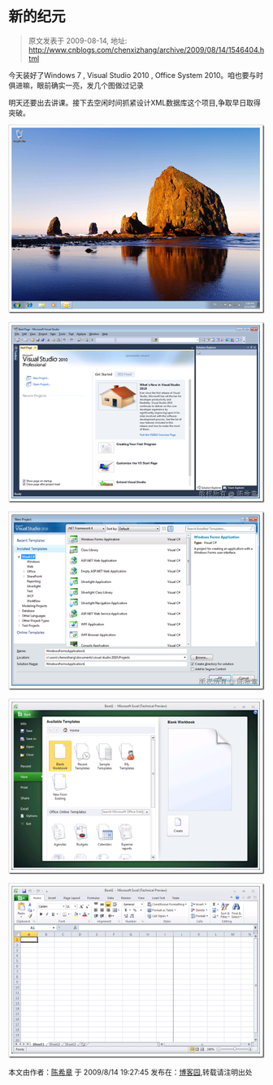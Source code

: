# 新的纪元 
> 原文发表于 2009-08-14, 地址: http://www.cnblogs.com/chenxizhang/archive/2009/08/14/1546404.html 


今天装好了Windows 7 , Visual Studio 2010 , Office System 2010。咱也要与时俱进嘛，眼前确实一亮，发几个图做过记录

 明天还要出去讲课。接下去空闲时间抓紧设计XML数据库这个项目,争取早日取得突破。

 [![image](./images/1546404-image_thumb_4.png "image")](http://images.cnblogs.com/cnblogs_com/chenxizhang/WindowsLiveWriter/a4c81faf2447_111AF/image_10.png) 

 [![image](./images/1546404-image_thumb.png "image")](http://images.cnblogs.com/cnblogs_com/chenxizhang/WindowsLiveWriter/a4c81faf2447_111AF/image_2.png) 

 [![image](./images/1546404-image_thumb_1.png "image")](http://images.cnblogs.com/cnblogs_com/chenxizhang/WindowsLiveWriter/a4c81faf2447_111AF/image_4.png) 

 [![image](./images/1546404-image_thumb_2.png "image")](http://images.cnblogs.com/cnblogs_com/chenxizhang/WindowsLiveWriter/a4c81faf2447_111AF/image_6.png) 

 [![image](./images/1546404-image_thumb_3.png "image")](http://images.cnblogs.com/cnblogs_com/chenxizhang/WindowsLiveWriter/a4c81faf2447_111AF/image_8.png)

 本文由作者：[陈希章](http://www.xizhang.com) 于 2009/8/14 19:27:45 发布在：[博客园](http://www.cnblogs.com/chenxizhang/),转载请注明出处  
 
